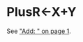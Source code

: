 




<h1 class="heading"><span class="name">Plus</span><span class="command">R←X+Y</span></h1>

See ["Add: " on page 1](../../scalar-dyadic-arithmetic-functions/add.md).



